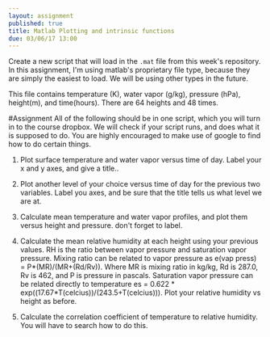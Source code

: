 ```yaml
---
layout: assignment
published: true
title: Matlab Plotting and intrinsic functions
due: 03/06/17 13:00
---
```


Create a new script that will load in the `.mat` file from this week's repository. In this assignment, I'm using matlab's proprietary file type, because they are simply the easiest to load. We will be using other types in the future.

This file contains temperature (K), water vapor (g/kg), pressure (hPa), height(m), and time(hours). There are 64 heights and 48 times.

#Assignment
All of the following should be in one script, which you will turn in to the course dropbox. We will check if your script runs, and does what it is supposed to do. You are highly encouraged to make use of google to find how to do certain things.

1. Plot surface temperature and water vapor versus time of day. Label your x and y axes, and give a title..

2. Plot another level of your choice versus time of day for the previous two variables. Label you axes, and be sure that the title tells us what level we are at.

3. Calculate mean temperature and water vapor profiles, and plot them versus height and pressure. don't forget to label.

4. Calculate the mean relative humidity at each height using your previous values. RH is the ratio between vapor pressure and saturation vapor pressure. Mixing ratio can be related to vapor pressure as e(vap press) = P*(MR)/(MR+(Rd/Rv)). Where MR is mixing ratio in kg/kg, Rd is 287.0, Rv is 462, and P is pressure in pascals. Saturation vapor pressure can be related directly to temperature es = 0.622 * exp((17.67*T(celcius))/(243.5+T(celcius))). Plot your relative humidity vs height as before.

5. Calculate the correlation coefficient of temperature to relative humidity. You will have to search how to do this.
